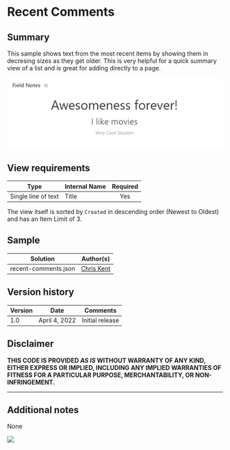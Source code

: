 # Recent Comments

## Summary

This sample shows text from the most recent items by showing them in decresing sizes as they get older. This is very helpful for a quick summary view of a list and is great for adding directly to a page.

![Screenshot of Recent Comments view](./assets/screenshot.png)

## View requirements

|Type|Internal Name|Required|
|---|---|:---:|
|Single line of text|Title|Yes|

The view itself is sorted by `Created` in descending order (Newest to Oldest) and has an Item Limit of 3.

## Sample

Solution|Author(s)
--------|---------
recent-comments.json | [Chris Kent](https://twitter.com/theChrisKent)

## Version history

Version|Date|Comments
-------|----|--------
1.0|April 4, 2022|Initial release

## Disclaimer

**THIS CODE IS PROVIDED *AS IS* WITHOUT WARRANTY OF ANY KIND, EITHER EXPRESS OR IMPLIED, INCLUDING ANY IMPLIED WARRANTIES OF FITNESS FOR A PARTICULAR PURPOSE, MERCHANTABILITY, OR NON-INFRINGEMENT.**

---

## Additional notes
None

<img src="https://telemetry.sharepointpnp.com/sp-dev-list-formatting/view-samples/recent-comments" />